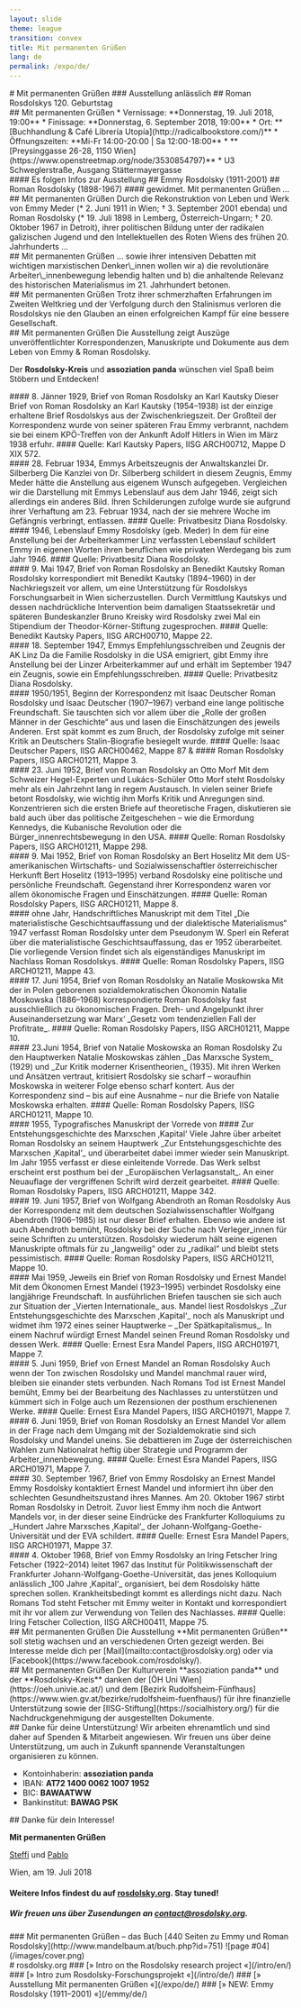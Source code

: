 ```yaml
---
layout: slide
theme: league
transition: convex
title: Mit permanenten Grüßen
lang: de
permalink: /expo/de/
---
```


<section data-markdown>
# Mit permanenten Grüßen
### Ausstellung anlässlich
## Roman Rosdolskys 120. Geburtstag
</section>


<section data-markdown>
## Mit permanenten Grüßen
* Vernissage: **Donnerstag, 19. Juli 2018, 19:00**
* Finissage: **Donnerstag, 6. September 2018, 19:00**
* Ort: **[Buchhandlung & Café Librería Utopía](http://radicalbookstore.com/)**
* Öffnungszeiten: **Mi-Fr 14:00-20:00 | Sa 12:00-18:00**
* **[Preysinggasse 26-28, 1150 Wien](https://www.openstreetmap.org/node/3530854797)**
* U3 Schweglerstraße, Ausgang Stättermayergasse
</section>


<section data-markdown>
#### Es folgen Infos zur Ausstellung
## Emmy Rosdolsky (1911-2001)
## Roman Rosdolsky (1898-1967)
#### gewidmet. Mit permanenten Grüßen ...
</section>


<section data-markdown>
## Mit permanenten Grüßen
Durch die Rekonstruktion von Leben und Werk von Emmy Meder (* 2. Juni 1911 in Wien; † 3. September 2001 ebenda) und Roman Rosdolsky (* 19. Juli 1898 in Lemberg, Österreich-Ungarn; † 20. Oktober 1967 in Detroit), ihrer politischen Bildung unter der radikalen galizischen Jugend und den Intellektuellen des Roten Wiens des frühen 20. Jahrhunderts ...
</section>


<section data-markdown>
## Mit permanenten Grüßen
... sowie ihrer intensiven Debatten mit wichtigen marxistischen Denker\_innen wollen wir a) die revolutionäre Arbeiter\_innenbewegung lebendig halten und b) die anhaltende Relevanz des historischen Materialismus im 21. Jahrhundert betonen.
</section>


<section data-markdown>
## Mit permanenten Grüßen
Trotz ihrer schmerzhaften Erfahrungen im Zweiten Weltkrieg und der Verfolgung durch den Stalinismus verloren die Rosdolskys nie den Glauben an einen erfolgreichen Kampf für eine bessere Gesellschaft.
</section>


<section data-markdown>
## Mit permanenten Grüßen
Die Ausstellung zeigt Auszüge unveröffentlichter Korrespondenzen, Manuskripte und Dokumente aus dem Leben von Emmy & Roman Rosdolsky.

Der **Rosdolsky-Kreis** und **assoziation panda** wünschen viel Spaß beim Stöbern und Entdecken!
</section>


<section data-markdown>
#### 8. Jänner 1929, Brief von Roman Rosdolsky an Karl Kautsky
Dieser Brief von Roman Rosdolsky an Karl Kautsky (1954–1938) ist der einzige erhaltene Brief Rosdolskys aus der Zwischenkriegszeit. Der Großteil der Korrespondenz wurde von seiner späteren Frau Emmy verbrannt, nachdem sie bei einem KPÖ-Treffen von der Ankunft Adolf Hitlers in Wien im März 1938 erfuhr.
#### Quelle: Karl Kautsky Papers, IISG ARCH00712, Mappe D XIX 572.
</section>


<section data-markdown>
#### 28. Februar 1934, Emmys Arbeitszeugnis der Anwaltskanzlei Dr. Silberberg
Die Kanzlei von Dr. Silberberg schildert in diesem Zeugnis, Emmy Meder hätte die Anstellung aus eigenem Wunsch aufgegeben. Vergleichen wir die Darstellung mit Emmys Lebenslauf aus dem Jahr 1946, zeigt sich allerdings ein anderes Bild. Ihren Schilderungen zufolge wurde sie aufgrund ihrer Verhaftung am 23. Februar 1934, nach der sie mehrere Woche im Gefängnis verbringt, entlassen. 
#### Quelle: Privatbesitz Diana Rosdolsky.
</section>


<section data-markdown>
#### 1946, Lebenslauf Emmy Rosdolsky (geb. Meder)
In dem für eine Anstellung bei der Arbeiterkammer Linz verfassten Lebenslauf schildert Emmy in eigenen Worten ihren beruflichen wie privaten Werdegang bis zum Jahr 1946.
#### Quelle: Privatbesitz Diana Rosdolsky.
</section>


<section data-markdown>
#### 9. Mai 1947, Brief von Roman Rosdolsky an Benedikt Kautsky
Roman Rosdolsky korrespondiert mit Benedikt Kautsky (1894–1960) in der Nachkriegszeit vor allem, um eine  Unterstützung für Rosdolskys Forschungsarbeit in Wien sicherzustellen. Durch Vermittlung Kautskys und dessen nachdrückliche Intervention beim damaligen Staatssekretär und späteren Bundeskanzler Bruno Kreisky wird Rosdolsky zwei Mal ein Stipendium der Theodor-Körner-Stiftung zugesprochen.
#### Quelle: Benedikt Kautsky Papers, IISG ARCH00710, Mappe 22.
</section>


<section data-markdown>
#### 18. September 1947, Emmys Empfehlungsschreiben und Zeugnis der AK Linz
Da die Familie Rosdolsky in die USA emigriert, gibt Emmy ihre Anstellung bei der Linzer Arbeiterkammer auf und erhält im September 1947 ein Zeugnis, sowie ein Empfehlungsschreiben.
#### Quelle: Privatbesitz Diana Rosdolsky.
</section>


<section data-markdown>
#### 1950/1951, Beginn der Korrespondenz mit Isaac Deutscher
Roman Rosdolsky und Isaac Deutscher (1907–1967) verband eine lange politische Freundschaft. Sie tauschten sich vor allem über die „Rolle der großen Männer in der Geschichte“ aus und lasen die Einschätzungen des jeweils Anderen. Erst spät kommt es zum Bruch, der Rosdolsky zufolge mit seiner Kritik an Deutschers Stalin-Biografie besiegelt wurde.
#### Quelle: Isaac Deutscher Papers, IISG ARCH00462, Mappe 87 &
#### Roman Rosdolsky Papers, IISG ARCH01211, Mappe 3.
</section>


<section data-markdown>
#### 23. Juni 1952, Brief von Roman Rosdolsky an Otto Morf
Mit dem Schweizer Hegel-Experten und Lukács-Schüler Otto Morf steht Rosdolsky mehr als ein Jahrzehnt lang in regem Austausch. In vielen seiner Briefe betont Rosdolsky, wie wichtig ihm Morfs Kritik und Anregungen sind. Konzentrieren sich die ersten Briefe auf theoretische Fragen, diskutieren sie bald auch über das politische Zeitgeschehen – wie die Ermordung Kennedys, die Kubanische Revolution oder die Bürger_innenrechtsbewegung in den USA.
#### Quelle: Roman Rosdolsky Papers, IISG ARCH01211, Mappe 298.
</section>


<section data-markdown>
#### 9. Mai 1952, Brief von Roman Rosdolsky an Bert Hoselitz
Mit dem US-amerikanischen Wirtschafts- und Sozialwissenschaftler österreichischer Herkunft Bert Hoselitz (1913–1995) verband Rosdolsky eine politische und persönliche Freundschaft. Gegenstand ihrer Korrespondenz waren vor allem ökonomische Fragen und Einschätzungen.
#### Quelle: Roman Rosdolsky Papers, IISG ARCH01211, Mappe 8.
</section>


<section data-markdown>
#### ohne Jahr, Handschriftliches Manuskript mit dem Titel „Die materialistische Geschichtsauffassung und der dialektische Materialismus“
1947 verfasst Roman Rosdolsky unter dem Pseudonym W. Sperl ein Referat über die materialistische Geschichtsauffassung, das er 1952 überarbeitet. Die vorliegende Version findet sich als eigenständiges Manuskript im Nachlass Roman Rosdolskys.
#### Quelle: Roman Rosdolsky Papers, IISG ARCH01211, Mappe 43.
</section>


<section data-markdown>
#### 17. Juni 1954, Brief von Roman Rosdolsky an Natalie Moskowska
Mit der in Polen geborenen sozialdemokratischen Ökonomin Natalie Moskowska (1886–1968) korrespondierte Roman Rosdolsky fast ausschließlich zu ökonomischen Fragen. Dreh- und Angelpunkt ihrer Auseinandersetzung war Marx‘ _Gesetz vom tendenziellen Fall der Profitrate_.
#### Quelle: Roman Rosdolsky Papers, IISG ARCH01211, Mappe 10.
</section>


<section data-markdown>
#### 23.Juni 1954, Brief von Natalie Moskowska an Roman Rosdolsky
Zu den Hauptwerken Natalie Moskowskas zählen _Das Marxsche System_ (1929) und _Zur Kritik moderner Krisentheorien_ (1935). Mit ihren Werken und Ansätzen vertraut, kritisiert Rosdolsky sie scharf – woraufhin Moskowska in weiterer Folge ebenso scharf kontert. Aus der Korrespondenz sind – bis auf eine Ausnahme – nur die Briefe von Natalie Moskowska erhalten.
#### Quelle: Roman Rosdolsky Papers, IISG ARCH01211, Mappe 10.
</section>


<section data-markdown>
#### 1955, Typografisches Manuskript der Vorrede von
#### Zur Entstehungsgeschichte des Marxschen ‚Kapital‘
Viele Jahre über arbeitet Roman Rosdolsky an seinem Hauptwerk _Zur Entstehungsgeschichte des Marxschen ‚Kapital‘_ und überarbeitet dabei immer wieder sein Manuskript. Im Jahr 1955 verfasst er diese einleitende Vorrede. Das Werk selbst erscheint erst posthum bei der _Europäischen Verlagsanstalt_. An einer Neuauflage der vergriffenen Schrift wird derzeit gearbeitet.
#### Quelle: Roman Rosdolsky Papers, IISG ARCH01211, Mappe 342.
</section>


<section data-markdown>
#### 19. Juni 1957, Brief von Wolfgang Abendroth an Roman Rosdolsky
Aus der Korrespondenz mit dem deutschen Sozialwissenschaftler Wolfgang Abendroth (1906–1985) ist nur dieser Brief erhalten. Ebenso wie andere ist auch Abendroth bemüht, Rosdolsky bei der Suche nach Verleger_innen für seine Schriften zu unterstützen. Rosdolsky wiederum hält seine eigenen Manuskripte oftmals für zu „langweilig“ oder zu „radikal“ und bleibt stets pessimistisch.
#### Quelle: Roman Rosdolsky Papers, IISG ARCH01211, Mappe 10.
</section>


<section data-markdown>
#### Mai 1959, Jeweils ein Brief von Roman Rosdolsky und Ernest Mandel
Mit dem Ökonomen Ernest Mandel (1923–1995) verbindet Rosdolsky eine langjährige Freundschaft. In ausführlichen Briefen tauschen sie sich auch zur Situation der _Vierten Internationale_ aus. Mandel liest Rosdolskys _Zur Entstehungsgeschichte des Marxschen ‚Kapital‘_ noch als Manuskript und widmet ihm 1972 eines seiner Hauptwerke – _Der Spätkapitalismus_. In einem Nachruf würdigt Ernest Mandel seinen Freund Roman Rosdolsky und dessen Werk.
#### Quelle: Ernest Esra Mandel Papers, IISG ARCH01971, Mappe 7.
</section>


<section data-markdown>
#### 5. Juni 1959, Brief von Ernest Mandel an Roman Rosdolsky
Auch wenn der Ton zwischen Rosdolsky und Mandel manchmal rauer wird, bleiben sie einander stets verbunden. Nach Romans Tod ist Ernest Mandel bemüht, Emmy bei der Bearbeitung des Nachlasses zu unterstützen und kümmert sich in Folge auch um Rezensionen der posthum erschienenen Werke.
#### Quelle: Ernest Esra Mandel Papers, IISG ARCH01971, Mappe 7.
</section>


<section data-markdown>
#### 6. Juni 1959, Brief von Roman Rosdolsky an Ernest Mandel
Vor allem in der Frage nach dem Umgang mit der Sozialdemokratie sind sich Rosdolsky und Mandel uneins. Sie debattieren im Zuge der österreichischen Wahlen zum Nationalrat heftig über Strategie und Programm der Arbeiter_innenbewegung.
#### Quelle: Ernest Esra Mandel Papers, IISG ARCH01971, Mappe 7.
</section>


<section data-markdown>
#### 30. September 1967, Brief von Emmy Rosdolsky an Ernest Mandel
Emmy Rosdolsky kontaktiert Ernest Mandel und informiert ihn über den schlechten Gesundheitszustand ihres Mannes. Am 20. Oktober 1967 stirbt Roman Rosdolsky in Detroit. Zuvor liest Emmy ihm noch die Antwort Mandels vor, in der dieser seine Eindrücke des Frankfurter Kolloquiums zu _Hundert Jahre Marxsches ‚Kapital‘_ der Johann-Wolfgang-Goethe-Universität und der EVA schildert.
#### Quelle: Ernest Esra Mandel Papers, IISG ARCH01971, Mappe 37.
</section>


<section data-markdown>
#### 4. Oktober 1968, Brief von Emmy Rosdolsky an Iring Fetscher
Iring Fetscher (1922–2014) leitet 1967 das Institut für Politikwissenschaft der Frankfurter Johann-Wolfgang-Goethe-Universität, das jenes Kolloquium anlässlich _100 Jahre ‚Kapital‘_ organisiert, bei dem Rosdolsky hätte sprechen sollen. Krankheitsbedingt kommt es allerdings nicht dazu. Nach Romans Tod steht Fetscher mit Emmy weiter in Kontakt und korrespondiert mit ihr vor allem zur Verwendung von Teilen des Nachlasses.
#### Quelle: Iring Fetscher Collection, IISG ARCH00411, Mappe 75.
</section>


<section data-markdown>
## Mit permanenten Grüßen
Die Ausstellung **Mit permanenten Grüßen** soll stetig wachsen und an verschiedenen Orten gezeigt werden. Bei Interesse melde dich per [Mail](mailto:contact@rosdolsky.org) oder via [Facebook](https://www.facebook.com/rosdolsky/).
</section>


<section data-markdown>
## Mit permanenten Grüßen
Der Kulturverein **assoziation panda** und der **Rosdolsky-Kreis** danken der [ÖH Uni Wien](https://oeh.univie.ac.at/) und dem [Bezirk Rudolfsheim-Fünfhaus](https://www.wien.gv.at/bezirke/rudolfsheim-fuenfhaus/) für ihre finanzielle Unterstützung sowie der [IISG-Stiftung](https://socialhistory.org/) für die Nachdruckgenehmigung der ausgestellten Dokumente.
</section>


<section data-markdown>
## Danke für deine Unterstützung!
Wir arbeiten ehrenamtlich und sind daher auf Spenden & Mitarbeit angewiesen. Wir freuen uns über deine Unterstützung, um auch in Zukunft spannende Veranstaltungen organisieren zu können.

* Kontoinhaberin: **assoziation panda**
* IBAN: **AT72 1400 0062 1007 1952**
* BIC: **BAWAATWW**
* Bankinstitut: **BAWAG PSK**
</section>


<section data-markdown>
## Danke für dein Interesse!

**Mit permanenten Grüßen**

[Steffi](https://twitter.com/kaputtzig) und [Pablo](https://twitter.com/redtux)

Wien, am 19. Juli 2018

#### Weitere Infos findest du auf [rosdolsky.org](https://rosdolsky.org/). Stay tuned!
##### Wir freuen uns über Zusendungen an [contact@rosdolsky.org](mailto:contact@rosdolsky.org).
</section>


<section data-markdown>
### Mit permanenten Grüßen – das Buch
[440 Seiten zu Emmy und Roman Rosdolsky](http://www.mandelbaum.at/buch.php?id=751)
![page #04](/images/cover.png)
</section>


<section data-markdown>
# rosdolsky.org
### [» Intro on the Rosdolsky research project «](/intro/en/)
### [» Intro zum Rosdolsky-Forschungsprojekt «](/intro/de/)
### [» Ausstellung Mit permanenten Grüßen «](/expo/de/)
### [» NEW: Emmy Rosdolsky (1911–2001) «](/emmy/de/)
</section>
